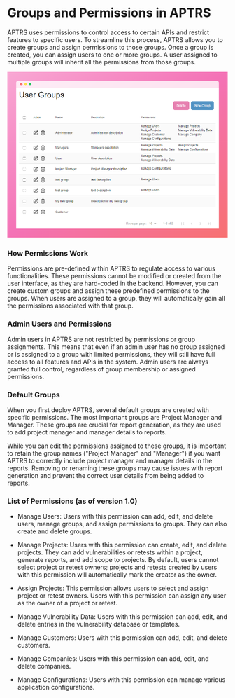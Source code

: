 
# Groups and Permissions in APTRS

APTRS uses permissions to control access to certain APIs and restrict features to specific users. To streamline this process, APTRS allows you to create groups and assign permissions to those groups. Once a group is created, you can assign users to one or more groups. A user assigned to multiple groups will inherit all the permissions from those groups.

![Group Page](https://raw.githubusercontent.com/APTRS/APTRS-Changelog/refs/heads/main/images/group.png)



### How Permissions Work
Permissions are pre-defined within APTRS to regulate access to various functionalities. These permissions cannot be modified or created from the user interface, as they are hard-coded in the backend. However, you can create custom groups and assign these predefined permissions to the groups. When users are assigned to a group, they will automatically gain all the permissions associated with that group.

### Admin Users and Permissions
Admin users in APTRS are not restricted by permissions or group assignments. This means that even if an admin user has no group assigned or is assigned to a group with limited permissions, they will still have full access to all features and APIs in the system. Admin users are always granted full control, regardless of group membership or assigned permissions.

### Default Groups
When you first deploy APTRS, several default groups are created with specific permissions. The most important groups are Project Manager and Manager. These groups are crucial for report generation, as they are used to add project manager and manager details to reports.

While you can edit the permissions assigned to these groups, it is important to retain the group names ("Project Manager" and "Manager") if you want APTRS to correctly include project manager and manager details in the reports. Removing or renaming these groups may cause issues with report generation and prevent the correct user details from being added to reports.

### List of Permissions (as of version 1.0)

- Manage Users:
Users with this permission can add, edit, and delete users, manage groups, and assign permissions to groups. They can also create and delete groups.

- Manage Projects:
Users with this permission can create, edit, and delete projects. They can add vulnerabilities or retests within a project, generate reports, and add scope to projects. By default, users cannot select project or retest owners; projects and retests created by users with this permission will automatically mark the creator as the owner.

- Assign Projects:
This permission allows users to select and assign project or retest owners. Users with this permission can assign any user as the owner of a project or retest.

- Manage Vulnerability Data:
Users with this permission can add, edit, and delete entries in the vulnerability database or templates.

- Manage Customers:
Users with this permission can add, edit, and delete customers.

- Manage Companies:
Users with this permission can add, edit, and delete companies.

- Manage Configurations:
Users with this permission can manage various application configurations.